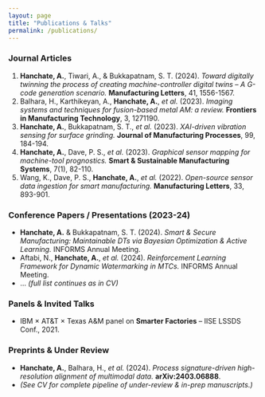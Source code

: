 ```yaml
---
layout: page
title: "Publications & Talks"
permalink: /publications/
---
```


### Journal Articles
1. **Hanchate, A.**, Tiwari, A., & Bukkapatnam, S. T. (2024). *Toward digitally twinning the process of creating machine-controller digital twins – A G-code generation scenario.* **Manufacturing Letters**, 41, 1556-1567.  
2. Balhara, H., Karthikeyan, A., **Hanchate, A.**, *et al.* (2023). *Imaging systems and techniques for fusion-based metal AM: a review.* **Frontiers in Manufacturing Technology**, 3, 1271190.  
3. **Hanchate, A.**, Bukkapatnam, S. T., *et al.* (2023). *XAI-driven vibration sensing for surface grinding.* **Journal of Manufacturing Processes**, 99, 184-194.  
4. **Hanchate, A.**, Dave, P. S., *et al.* (2023). *Graphical sensor mapping for machine-tool prognostics.* **Smart & Sustainable Manufacturing Systems**, 7(1), 82-110.  
5. Wang, K., Dave, P. S., **Hanchate, A.**, *et al.* (2022). *Open-source sensor data ingestion for smart manufacturing.* **Manufacturing Letters**, 33, 893-901.

### Conference Papers / Presentations (2023-24)
- **Hanchate, A.** & Bukkapatnam, S. T. (2024). *Smart & Secure Manufacturing: Maintainable DTs via Bayesian Optimization & Active Learning.* INFORMS Annual Meeting.  
- Aftabi, N., **Hanchate, A.**, *et al.* (2024). *Reinforcement Learning Framework for Dynamic Watermarking in MTCs.* INFORMS Annual Meeting.  
- … *(full list continues as in CV)*

### Panels & Invited Talks
- IBM × AT&T × Texas A&M panel on **Smarter Factories** – IISE LSSDS Conf., 2021.

### Preprints & Under Review
- **Hanchate, A.**, Balhara, H., *et al.* (2024). *Process signature-driven high-resolution alignment of multimodal data.* **arXiv:2403.06888**.  
- *(See CV for complete pipeline of under-review & in-prep manuscripts.)*
